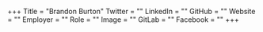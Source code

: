 +++
Title = "Brandon Burton"
Twitter = ""
LinkedIn = ""
GitHub = ""
Website = ""
Employer = ""
Role = ""
Image = ""
GitLab = ""
Facebook = ""
+++
